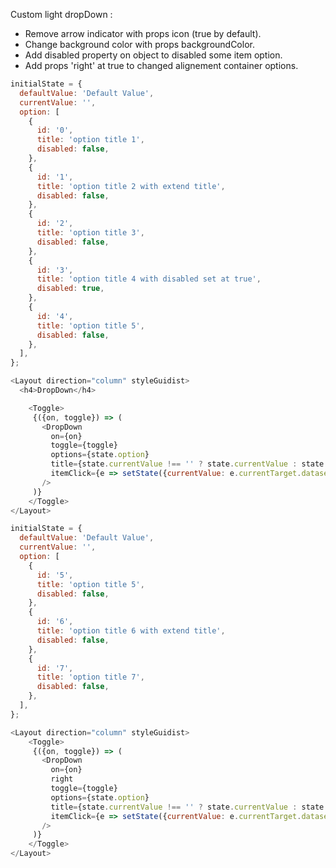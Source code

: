 Custom light dropDown :

  * Remove arrow indicator with props icon (true by default).
  * Change background color with props backgroundColor.
  * Add disabled property on object to disabled some item option.
  * Add props 'right' at true to changed alignement container options.

```js
initialState = {
  defaultValue: 'Default Value',
  currentValue: '',
  option: [
    { 
      id: '0',
      title: 'option title 1',
      disabled: false,
    },
    { 
      id: '1',
      title: 'option title 2 with extend title',
      disabled: false,
    },
    { 
      id: '2',
      title: 'option title 3',
      disabled: false,
    },
    { 
      id: '3',
      title: 'option title 4 with disabled set at true',
      disabled: true,
    },
    { 
      id: '4',
      title: 'option title 5',
      disabled: false,
    },
  ],
};

<Layout direction="column" styleGuidist>
  <h4>DropDown</h4>

    <Toggle>
     {({on, toggle}) => (
       <DropDown
         on={on}
         toggle={toggle}
         options={state.option}
         title={state.currentValue !== '' ? state.currentValue : state.defaultValue}
         itemClick={e => setState({currentValue: e.currentTarget.dataset.value})}
       />
     )}
    </Toggle>
</Layout>
```

```js
initialState = {
  defaultValue: 'Default Value',
  currentValue: '',
  option: [
    { 
      id: '5',
      title: 'option title 5',
      disabled: false,
    },
    { 
      id: '6',
      title: 'option title 6 with extend title',
      disabled: false,
    },
    { 
      id: '7',
      title: 'option title 7',
      disabled: false,
    },
  ],
};

<Layout direction="column" styleGuidist>
    <Toggle>
     {({on, toggle}) => (
       <DropDown
         on={on}
         right
         toggle={toggle}
         options={state.option}
         title={state.currentValue !== '' ? state.currentValue : state.defaultValue}
         itemClick={e => setState({currentValue: e.currentTarget.dataset.value})}
       />
     )}
    </Toggle>
</Layout>
```



